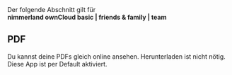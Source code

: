 <div class="alert alert-info">
Der folgende Abschnitt gilt für <br>
<strong>nimmerland ownCloud basic | friends & family | team</strong>
</div>

## PDF
Du kannst deine PDFs gleich online ansehen. Herunterladen ist nicht nötig. Diese App ist per Default aktiviert.